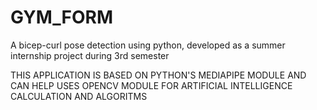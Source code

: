 # GYM_FORM
A bicep-curl pose detection using python, developed as a summer internship project during 3rd semester

THIS APPLICATION IS BASED ON PYTHON'S MEDIAPIPE MODULE AND CAN HELP USES OPENCV MODULE FOR ARTIFICIAL INTELLIGENCE CALCULATION AND ALGORITMS 
